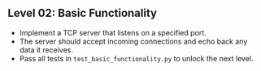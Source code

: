 ## Level 02: Basic Functionality
- Implement a TCP server that listens on a specified port.
- The server should accept incoming connections and echo back any data it receives.
- Pass all tests in `test_basic_functionality.py` to unlock the next level.